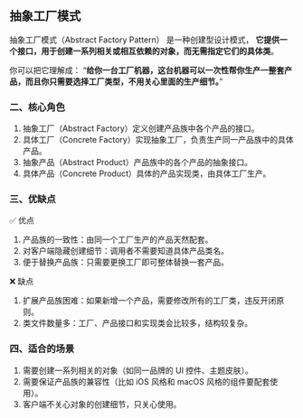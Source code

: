##  抽象工厂模式

抽象工厂模式（Abstract Factory Pattern） 是一种创建型设计模式，
**它提供一个接口，用于创建一系列相关或相互依赖的对象，而无需指定它们的具体类**。

你可以把它理解成：
“**给你一台工厂机器，这台机器可以一次性帮你生产一整套产品，而且你只需要选择工厂类型，不用关心里面的生产细节。**”


### 二、核心角色

1. 抽象工厂（Abstract Factory）定义创建产品族中各个产品的接口。
2. 具体工厂（Concrete Factory）实现抽象工厂，负责生产同一产品族中的具体产品。
3. 抽象产品（Abstract Product）产品族中的各个产品的抽象接口。
4. 具体产品（Concrete Product）具体的产品实现类，由具体工厂生产。

### 三、优缺点

✅ 优点

1. 产品族的一致性：由同一个工厂生产的产品天然配套。
2. 对客户端隐藏创建细节：调用者不需要知道具体产品类名。
3. 便于替换产品族：只需要更换工厂即可整体替换一套产品。

❌ 缺点
1. 扩展产品族困难：如果新增一个产品，需要修改所有的工厂类，违反开闭原则。
2. 类文件数量多：工厂、产品接口和实现类会比较多，结构较复杂。

### 四、适合的场景
1. 需要创建一系列相关的对象（如同一品牌的 UI 控件、主题皮肤）。
2. 需要保证产品族的兼容性（比如 iOS 风格和 macOS 风格的组件要配套使用）。
2. 客户端不关心对象的创建细节，只关心使用。

